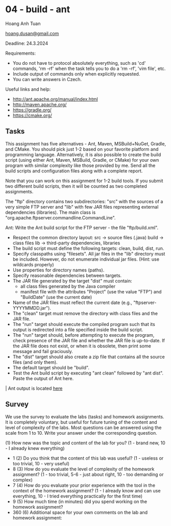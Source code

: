 # 04 - build - ant

Hoang Anh Tuan

<hoang.dusan@gmail.com>

Deadline: 24.3.2024

Requirements:

- You do not have to protocol absolutely everything, such as 'cd' commands,
  'rm -rf' when the task tells you to do a 'rm -rf', 'vim file', etc.
- Include output of commands only when explicitly requested.
- You can write answers in Czech.

Useful links and help:

- <http://ant.apache.org/manual/index.html>
- <http://maven.apache.org/>
- <https://gradle.org/>
- <https://cmake.org/>

## Tasks

This assignment has five alternatives - Ant, Maven, MSBuild+NuGet, Gradle, and CMake.
You should pick just 1-2 based on your favorite platform and programming language.
Alternatively, it is also possible to create the build script (using either Ant, Maven, MSBuild, Gradle, or CMake) for your own program with similar complexity like those provided by me.
Send all the build scripts and configuration files along with a complete report.

Note that you can work on this assignment for 1-2 build tools.
If you submit two different build scripts, then it will be counted as two completed assignments.

The "ftp" directory contains two subdirectories: "src" with the sources of a very simple
FTP server and "lib" with few JAR files representing external dependencies (libraries).
The main class is "org.apache.ftpserver.commandline.CommandLine".

Ant: Write the Ant build script for the FTP server - the file "ftp/build.xml".

- Respect the common directory layout:
     src -> source files (.java)
     build -> class files
     lib -> third-party dependencies, libraries
- The build script must define the following targets: clean, build, dist, run.
- Specify classpaths using "filesets". All jar files in the "lib" directory
   must be included. However, do not enumerate individual jar files.
   (Hint: use wildcards properly)
- Use properties for directory names (paths).
- Specify reasonable dependencies between targets.
- The JAR file generated by the target "dist" must contain:
  - all class files generated by the Java compiler
  - manifest file with the attributes "Project" (use the value "FTP")
       and "BuildDate" (use the current date)
- Name of the JAR files must reflect the current date (e.g., "ftpserver-YYYYMMDD.jar").
- The "clean" target must remove the directory with class files and the JAR file.
- The "run" target should execute the compiled program such that its output is
   redirected into a file specified inside the build script.
- The "run" target should, before attempting to execute the program, check presence of the JAR file and whether the JAR file is up-to-date.
   If the JAR file does not exist, or when it is obsolete, then print some message and fail graciously.
- The "dist" target should also create a zip file that contains all the source files (and only them).
- The default target should be "build".
- Test the Ant build script by executing "ant clean" followed by "ant dist".
       Paste the output of Ant here.

| Ant output is located [here](https://github.com/spiduso/nswi154/blob/main/04-build-ant/ftp/ant.output)
## Survey

We use the survey to evaluate the labs (tasks) and homework assignments.
It is completely voluntary, but useful for future tuning of the content and level of complexity of the labs.
Most questions can be answered using the scale from 1 to 10.
Write your answer under the corresponding question.

(1) How new was the topic and content of the lab for you?
     (1 - brand new, 10 - I already knew everything)
- 1
(2) Do you think that the content of this lab was useful?
     (1 - useless or too trivial, 10 - very useful)
- 8
(3) How do you evaluate the level of complexity of the homework assignment?
     (1 - too trivial, 5-6 - just about right, 10 - too demanding or complex)
- 7
(4) How do you evaluate your prior experience with the tool in the context of the homework assignment?
     (1 - I already know and can use everything, 10 - I tried everything practically for the first time)
- 9
(5) How much time (in minutes) did you spend working on the homework assignment?
- 360
(6) Additional space for your own comments on the lab and homework assignment:
